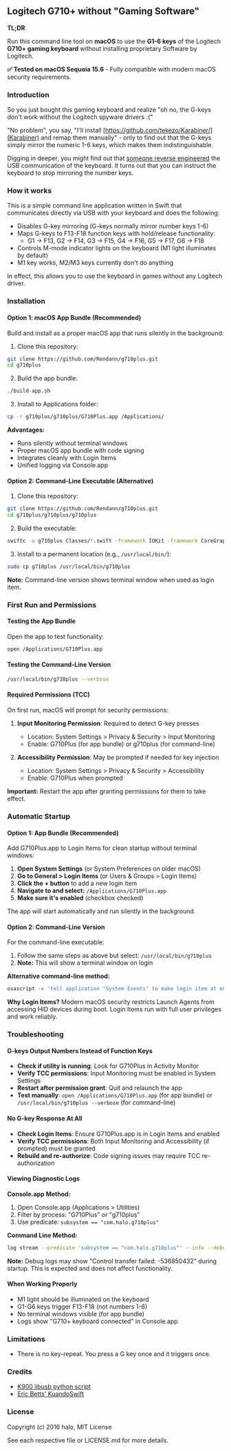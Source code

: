 ## Logitech G710+ without "Gaming Software"

**TL;DR**

Run this command line tool on **macOS** to use the **G1-6 keys** of the Logitech **G710+ gaming keyboard** without installing proprietary Software by Logitech.

**✅ Tested on macOS Sequoia 15.6** - Fully compatible with modern macOS security requirements.

### Introduction

So you just bought this gaming keyboard and realize "oh no, the G-keys don't work without the Logitech spyware drivers :("

"No problem", you say, "I'll install [https://github.com/tekezo/Karabiner/](Karabiner) and remap them manually" - only to find out that the G-keys simply mirror the numeric 1-6 keys, which makes them indistinguishable.

Digging in deeper, you might find out that [someone reverse engineered](https://github.com/K900/g710) the USB communication of the keyboard. It turns out that you can instruct the keyboard to stop mirroring the number keys.

### How it works

This is a simple command line application written in Swift that communicates directly via USB with your keyboard and does the following:

* Disables G-key mirroring (G-keys normally mirror number keys 1-6)
* Maps G-keys to F13-F18 function keys with hold/release functionality:
  - G1 → F13, G2 → F14, G3 → F15, G4 → F16, G5 → F17, G6 → F18
* Controls M-mode indicator lights on the keyboard (M1 light illuminates by default)
* M1 key works, M2/M3 keys currently don't do anything

In effect, this allows you to use the keyboard in games without any Logitech driver.

### Installation

#### Option 1: macOS App Bundle (Recommended)

Build and install as a proper macOS app that runs silently in the background:

1. Clone this repository:
```bash
git clone https://github.com/Rendann/g710plus.git
cd g710plus
```

2. Build the app bundle:
```bash
./build-app.sh
```

3. Install to Applications folder:
```bash
cp -r g710plus/g710plus/G710Plus.app /Applications/
```

**Advantages:**
- Runs silently without terminal windows
- Proper macOS app bundle with code signing
- Integrates cleanly with Login Items
- Unified logging via Console.app

#### Option 2: Command-Line Executable (Alternative)

1. Clone this repository:
```bash
git clone https://github.com/Rendann/g710plus.git
cd g710plus/g710plus/g710plus
```

2. Build the executable:
```bash
swiftc -o g710plus Classes/*.swift -framework IOKit -framework CoreGraphics -framework Foundation
```

3. Install to a permanent location (e.g., `/usr/local/bin/`):
```bash
sudo cp g710plus /usr/local/bin/g710plus
```

**Note:** Command-line version shows terminal window when used as login item.

### First Run and Permissions

#### Testing the App Bundle
Open the app to test functionality:
```bash
open /Applications/G710Plus.app
```

#### Testing the Command-Line Version
```bash
/usr/local/bin/g710plus --verbose
```

#### Required Permissions (TCC)
On first run, macOS will prompt for security permissions:

1. **Input Monitoring Permission**: Required to detect G-key presses
   - Location: System Settings > Privacy & Security > Input Monitoring
   - Enable: G710Plus (for app bundle) or g710plus (for command-line)

2. **Accessibility Permission**: May be prompted if needed for key injection
   - Location: System Settings > Privacy & Security > Accessibility
   - Enable: G710Plus when prompted

**Important:** Restart the app after granting permissions for them to take effect.

### Automatic Startup

#### Option 1: App Bundle (Recommended)
Add G710Plus.app to Login Items for clean startup without terminal windows:

1. **Open System Settings** (or System Preferences on older macOS)
2. **Go to General > Login Items** (or Users & Groups > Login Items)
3. **Click the + button** to add a new login item
4. **Navigate to and select:** `/Applications/G710Plus.app`
5. **Make sure it's enabled** (checkbox checked)

The app will start automatically and run silently in the background.

#### Option 2: Command-Line Version
For the command-line executable:

1. Follow the same steps as above but select: `/usr/local/bin/g710plus`
2. **Note:** This will show a terminal window on login

**Alternative command-line method:**
```bash
osascript -e 'tell application "System Events" to make login item at end with properties {path:"/Applications/G710Plus.app", hidden:false}'
```

**Why Login Items?** Modern macOS security restricts Launch Agents from accessing HID devices during boot. Login Items run with full user privileges and work reliably.

### Troubleshooting

#### G-keys Output Numbers Instead of Function Keys
- **Check if utility is running**: Look for G710Plus in Activity Monitor
- **Verify TCC permissions**: Input Monitoring must be enabled in System Settings
- **Restart after permission grant**: Quit and relaunch the app
- **Test manually**: `open /Applications/G710Plus.app` (for app bundle) or `/usr/local/bin/g710plus --verbose` (for command-line)

#### No G-key Response At All
- **Check Login Items**: Ensure G710Plus.app is in Login Items and enabled
- **Verify TCC permissions**: Both Input Monitoring and Accessibility (if prompted) must be granted
- **Rebuild and re-authorize**: Code signing issues may require TCC re-authorization

#### Viewing Diagnostic Logs
**Console.app Method:**
1. Open Console.app (Applications > Utilities)
2. Filter by process: "G710Plus" or "g710plus"
3. Use predicate: `subsystem == "com.halo.g710plus"`

**Command Line Method:**
```bash
log stream --predicate 'subsystem == "com.halo.g710plus"' --info --debug
```

**Note:** Debug logs may show "Control transfer failed: -536850432" during startup. This is expected and does not affect functionality.

#### When Working Properly
- M1 light should be illuminated on the keyboard
- G1-G6 keys trigger F13-F18 (not numbers 1-6)
- No terminal windows visible (for app bundle)
- Logs show "G710+ keyboard connected" in Console.app

### Limitations

* There is no key-repeat. You press a G key once and it triggers once.

### Credits

* [K900 libusb python script](https://github.com/K900/g710)
* [Eric Betts' KuandoSwift](https://github.com/bettse/KuandoSwift)

### License

Copyright (c) 2016 halo, MIT License

See each respective file or LICENSE.md for more details.
